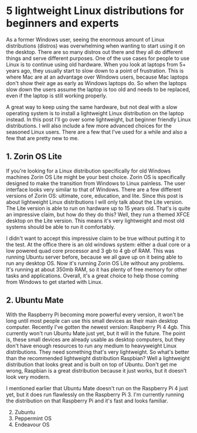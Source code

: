 # 5 lightweight Linux distributions for beginners and experts
As a former Windows user, seeing the enormous amount of Linux distributions (distros) was overwhelming when wanting to start using it on the desktop. There are so many distros out there and they all do different things and serve different purposes. One of the use cases for people to use Linux is to continue using old hardware. When you look at laptops from 5+ years ago, they usually start to slow down to a point of frustration. This is where Mac are at an advantage over Windows users, because Mac laptops don't show their age as early as Windows laptops do. So when the laptops slow down the users assume the laptop is too old and needs to be replaced, even if the laptop is still working properly.

A great way to keep using the same hardware, but not deal with a slow operating system is to install a lightweight Linux distribution on the laptop instead. In this post I'll go over some lightweight, but beginner friendly Linux distributions. I will also include a few more advanced choices for the seasoned Linux users. There are a few that I've used for a while and also a few that are pretty new to me.

## 1. Zorin OS Lite
If you're looking for a Linux distribution specifically for old Windows machines Zorin OS Lite might be your best choice. Zorin OS is specifically designed to make the transition from Windows to Linux painless. The user interface looks very similar to that of Windows. There are a few different versions of Zorin OS: ultimate, core, education, and lite. Since this post is about lightweight Linux distributions I will only talk about the Lite version. The Lite version is able to run on hardware up to 15 years old. That's is quite an impressive claim, but how do they do this? Well, they run a themed XFCE desktop on the Lite version. This means it's very lightweight and most old systems should be able to run it comfortably. 

I didn't want to accept this impressive claim to be true without putting it to the test. At the office there is an old windows system: either a dual core or a low powered quad core processor and 3 gb to 4 gb of RAM. This was running Ubuntu server before, because we all gave up on it being able to run any desktop OS. Now it's running Zorin OS Lite without any problems. It's running at about 350mb RAM, so it has plenty of free memory for other tasks and applications. Overall, it's a great choice to help those coming from Windows to get started with Linux. 

## 2. Ubuntu Mate
With the Raspberry Pi becoming more powerful every version, it won't be long until most people can use this small devices as their main desktop computer. Recently I've gotten the newest version: Raspberry Pi 4 4gb. This currently won't run Ubuntu Mate just yet, but it will in the future. The point is, these small devices are already usable as desktop computers, but they don't have enough resources to run any medium to heavyweight Linux distributions. They need something that's very lightweight. So what's better than the recommended lightweight distribution Raspbian? Well a lightweight distribution that looks great and is built on top of Ubuntu. Don't get me wrong, Raspbian is a great distribution because it just works, but it doesn't look very modern.

I mentioned earlier that Ubuntu Mate doesn't run on the Raspberry Pi 4 just yet, but it does run flawlessly on the Raspberry Pi 3. I'm currently running the distribution on that Raspberry Pi and it's fast and looks familiar. 

2. Zubuntu
4. Peppermint OS
5. Endeavour OS



